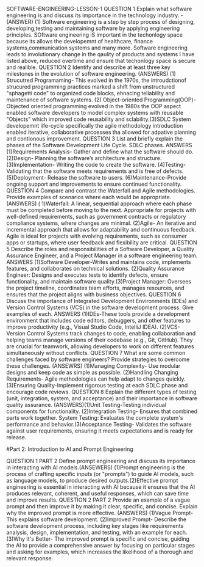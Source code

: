 
SOFTWARE-ENGINEERING-LESSON-1
QUESTION 1 Explain what software engineering is and discuss its importance in the technology industry. - (ANSWER) (1) Software engineering is a step by step process of designing, developing,testing and maintaining software by applying engineering principles. SOftware engineering iS important in the techonlogy space because its allows the developemnt of healthcare, finance systems,communication systems and many more. Software engineering leads to involutionary change in the qaulity of products and systems I have listed above, reduced overtime and ensure that techonlogy space is secure and realible. QUESTION 2 Identify and describe at least three key milestones in the evolution of software engineering. (ANSWERS) (1) Strucutred Programaming- This evolved in the 1970s, the introudctionof strucured programming practices marked a shift from unstructured "sphagetti code" to organized code blocks, ehnacing teliability and maintenance of software systems. (2) Object-oriented Programming(OOP)- Objected oriented programming evolved in the 1980s the OOP aspect enabled software developers to model complex systems with reusable "Objects" which improved code reusability and sclability.(3)SDLC System developemnt life-cycle specifically the agile methodology introduction enabled iterative, collaborative prcoesses tha allowed for adpative planning and contionous improvement. QUESTION 3 List and briefly explain the phases of the Software Development Life Cycle. SDLC phases. ANSWERS (1)Requirements Analysis- Gather and define what the software should do.(2)Design- Planning the software’s architecture and structure. (3)Implementation- Writing the code to create the software. (4)Testing- Validating that the software meets requirements and is free of defects. (5)Deployment- Release the software to users. (6)Maintenance-Provide ongoing support and improvements to ensure continued functionality. QUESTION 4 Compare and contrast the Waterfall and Agile methodologies. Provide examples of scenarios where each would be appropriate.(ANSWERS) ( 1)Waterfall: A linear, sequential approach where each phase must be completed before moving to the next. Appropriate for projects with well-defined requirements, such as government contracts or regulatory compliance systems, where changes are minimal. (2)Agile- An iterative and incremental approach that allows for adaptability and continuous feedback. Agile is ideal for projects with evolving requirements, such as consumer apps or startups, where user feedback and flexibility are critical. QUESTION 5 Describe the roles and responsibilities of a Software Developer, a Quality Assurance Engineer, and a Project Manager in a software engineering team. ANSWERS (1)Software Developer-Writes and maintains code, implements features, and collaborates on technical solutions. (2)Quality Assurance Engineer: Designs and executes tests to identify defects, ensure functionality, and maintain software quality.(3)Project Manager: Oversees the project timeline, coordinates team efforts, manages resources, and ensures that the project aligns with business objectives. QUESTION 6 Discuss the importance of Integrated Development Environments (IDEs) and Version Control Systems (VCS) in the software development process. Give examples of each. ANSWERS (1)IDEs-These tools provide a development environment that includes code editors, debuggers, and other features to improve productivity (e.g., Visual Studio Code, IntelliJ IDEA). (2)VCS-Version Control Systems track changes to code, enabling collaboration and helping teams manage versions of their codebase (e.g., Git, GitHub). They are crucial for teamwork, allowing developers to work on different features simultaneously without conflicts. QUESTION 7 What are some common challenges faced by software engineers? Provide strategies to overcome these challenges. (ANSEWRS) (1)Managing Complexity- Use modular designs and keep code as simple as possible. (2)Handling Changing Requirements- Agile methodologies can help adapt to changes quickly. (3)Ensuring Quality-Implement rigorous testing at each SDLC phase and encourage code reviews. QUESTION 8 Explain the different types of testing (unit, integration, system, and acceptance) and their importance in software quality assurance. (ANSWERS)(1)Unit Testing-Testing individual components for functionality. (2)Integration Testing- Ensures that combined parts work together. System Testing: Evaluates the complete system's performance and behavior.(3)Acceptance Testing- Validates the software against user requirements, ensuring it meets expectations and is ready for release.

#Part 2: Introduction to AI and Prompt Engineering

QUESTION 1 PART 2 Define prompt engineering and discuss its importance in interacting with AI models.(ANSEWERS) (1)Prompt engineering is the process of crafting specific inputs (or "prompts") to guide AI models, such as language models, to produce desired outputs.(2)Effective prompt engineering is essential in interacting with AI because it ensures that the AI produces relevant, coherent, and useful responses, which can save time and improve results. QUESTION 2 PART 2 Provide an example of a vague prompt and then improve it by making it clear, specific, and concise. Explain why the improved prompt is more effective. (ANSWERS) (1)Vague Prompt-This explains software development. (2)Improved Prompt- Describe the software development process, including key stages like requirements analysis, design, implementation, and testing, with an example for each. (3)Why It's Better- The improved prompt is specific and concise, guiding the AI to provide a comprehensive answer by focusing on particular stages and asking for examples, which increases the likelihood of a thorough and relevant response.
